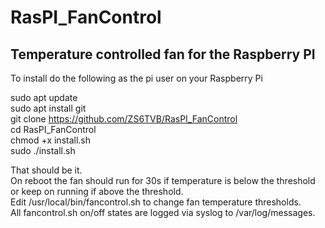 # RasPI_FanControl
## Temperature controlled fan for the Raspberry PI
To install do the following as the pi user on your Raspberry Pi  
  
sudo apt update  
sudo apt install git  
git clone https://github.com/ZS6TVB/RasPI_FanControl  
cd RasPI_FanControl  
chmod +x install.sh  
sudo ./install.sh  
  
That should be it.  
On reboot the fan should run for 30s if temperature is below the threshold or keep on running if above the threshold.  
Edit /usr/local/bin/fancontrol.sh to change fan temperature thresholds.  
All fancontrol.sh on/off states are logged via syslog to /var/log/messages.  
